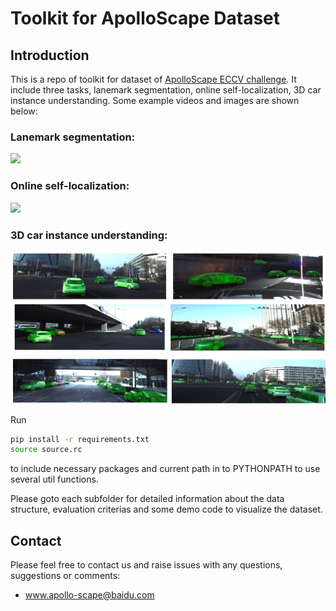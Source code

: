 # Toolkit for ApolloScape Dataset 

## Introduction
This is a repo of toolkit for dataset of [ApolloScape ECCV challenge](apolloscape.auto/ECCV/index.html). It include three tasks, lanemark segmentation, online self-localization, 3D car instance understanding. Some example videos and images are shown below:

### Lanemark segmentation:
![](./examples/lanemark-segmentation.gif)

### Online self-localization:
![](./examples/self-localization.gif)

### 3D car instance understanding:
![](./examples/3d-car-instance.png)

Run 
```bash
pip install -r requirements.txt
source source.rc
```
to include necessary packages and current path in to PYTHONPATH to use several util functions.

Please goto each subfolder for detailed information about the data structure, evaluation criterias and some demo code to visualize the dataset.


## Contact

Please feel free to contact us and raise issues with any questions, suggestions or comments:
* www.apollo-scape@baidu.com
